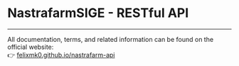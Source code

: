 # NastrafarmSIGE - RESTful API

---

All documentation, terms, and related information can be found on the official website:  
👉 [felixmk0.github.io/nastrafarm-api](https://felixmk0.github.io/nastrafarm-api/)
